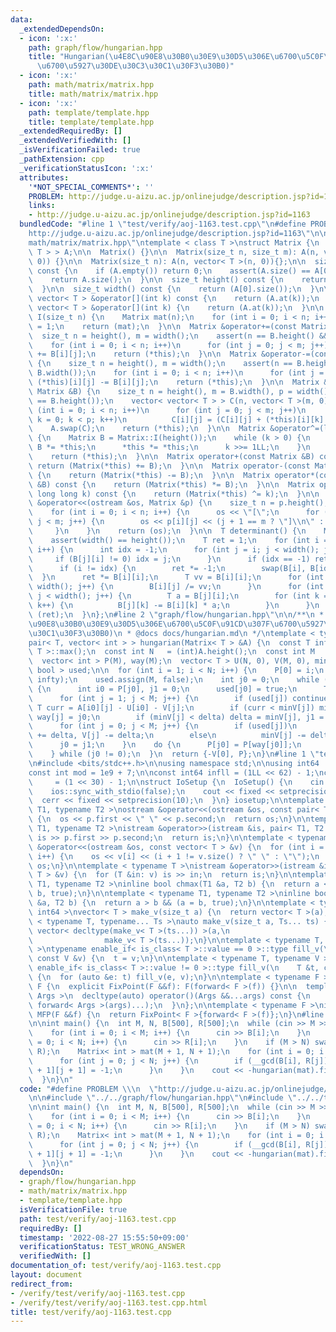 ```yaml
---
data:
  _extendedDependsOn:
  - icon: ':x:'
    path: graph/flow/hungarian.hpp
    title: "Hungarian(\u4E8C\u90E8\u30B0\u30E9\u30D5\u306E\u6700\u5C0F\u91CD\u307F\
      \u6700\u5927\u30DE\u30C3\u30C1\u30F3\u30B0)"
  - icon: ':x:'
    path: math/matrix/matrix.hpp
    title: math/matrix/matrix.hpp
  - icon: ':x:'
    path: template/template.hpp
    title: template/template.hpp
  _extendedRequiredBy: []
  _extendedVerifiedWith: []
  _isVerificationFailed: true
  _pathExtension: cpp
  _verificationStatusIcon: ':x:'
  attributes:
    '*NOT_SPECIAL_COMMENTS*': ''
    PROBLEM: http://judge.u-aizu.ac.jp/onlinejudge/description.jsp?id=1163
    links:
    - http://judge.u-aizu.ac.jp/onlinejudge/description.jsp?id=1163
  bundledCode: "#line 1 \"test/verify/aoj-1163.test.cpp\"\n#define PROBLEM \\\n  \"\
    http://judge.u-aizu.ac.jp/onlinejudge/description.jsp?id=1163\"\n\n#line 1 \"\
    math/matrix/matrix.hpp\"\ntemplate < class T >\nstruct Matrix {\n  vector< vector<\
    \ T > > A;\n\n  Matrix() {}\n\n  Matrix(size_t n, size_t m): A(n, vector< T >(m,\
    \ 0)) {}\n\n  Matrix(size_t n): A(n, vector< T >(n, 0)){};\n\n  size_t size()\
    \ const {\n    if (A.empty()) return 0;\n    assert(A.size() == A[0].size());\n\
    \    return A.size();\n  }\n\n  size_t height() const {\n    return (A.size());\n\
    \  }\n\n  size_t width() const {\n    return (A[0].size());\n  }\n\n  inline const\
    \ vector< T > &operator[](int k) const {\n    return (A.at(k));\n  }\n\n  inline\
    \ vector< T > &operator[](int k) {\n    return (A.at(k));\n  }\n\n  static Matrix\
    \ I(size_t n) {\n    Matrix mat(n);\n    for (int i = 0; i < n; i++) mat[i][i]\
    \ = 1;\n    return (mat);\n  }\n\n  Matrix &operator+=(const Matrix &B) {\n  \
    \  size_t n = height(), m = width();\n    assert(n == B.height() && m == B.width());\n\
    \    for (int i = 0; i < n; i++)\n      for (int j = 0; j < m; j++) (*this)[i][j]\
    \ += B[i][j];\n    return (*this);\n  }\n\n  Matrix &operator-=(const Matrix &B)\
    \ {\n    size_t n = height(), m = width();\n    assert(n == B.height() && m ==\
    \ B.width());\n    for (int i = 0; i < n; i++)\n      for (int j = 0; j < m; j++)\
    \ (*this)[i][j] -= B[i][j];\n    return (*this);\n  }\n\n  Matrix &operator*=(const\
    \ Matrix &B) {\n    size_t n = height(), m = B.width(), p = width();\n    assert(p\
    \ == B.height());\n    vector< vector< T > > C(n, vector< T >(m, 0));\n    for\
    \ (int i = 0; i < n; i++)\n      for (int j = 0; j < m; j++)\n        for (int\
    \ k = 0; k < p; k++)\n          C[i][j] = (C[i][j] + (*this)[i][k] * B[k][j]);\n\
    \    A.swap(C);\n    return (*this);\n  }\n\n  Matrix &operator^=(long long k)\
    \ {\n    Matrix B = Matrix::I(height());\n    while (k > 0) {\n      if (k & 1)\
    \ B *= *this;\n      *this *= *this;\n      k >>= 1LL;\n    }\n    A.swap(B.A);\n\
    \    return (*this);\n  }\n\n  Matrix operator+(const Matrix &B) const {\n   \
    \ return (Matrix(*this) += B);\n  }\n\n  Matrix operator-(const Matrix &B) const\
    \ {\n    return (Matrix(*this) -= B);\n  }\n\n  Matrix operator*(const Matrix\
    \ &B) const {\n    return (Matrix(*this) *= B);\n  }\n\n  Matrix operator^(const\
    \ long long k) const {\n    return (Matrix(*this) ^= k);\n  }\n\n  friend ostream\
    \ &operator<<(ostream &os, Matrix &p) {\n    size_t n = p.height(), m = p.width();\n\
    \    for (int i = 0; i < n; i++) {\n      os << \"[\";\n      for (int j = 0;\
    \ j < m; j++) {\n        os << p[i][j] << (j + 1 == m ? \"]\\n\" : \",\");\n \
    \     }\n    }\n    return (os);\n  }\n\n  T determinant() {\n    Matrix B(*this);\n\
    \    assert(width() == height());\n    T ret = 1;\n    for (int i = 0; i < width();\
    \ i++) {\n      int idx = -1;\n      for (int j = i; j < width(); j++) {\n   \
    \     if (B[j][i] != 0) idx = j;\n      }\n      if (idx == -1) return (0);\n\
    \      if (i != idx) {\n        ret *= -1;\n        swap(B[i], B[idx]);\n    \
    \  }\n      ret *= B[i][i];\n      T vv = B[i][i];\n      for (int j = 0; j <\
    \ width(); j++) {\n        B[i][j] /= vv;\n      }\n      for (int j = i + 1;\
    \ j < width(); j++) {\n        T a = B[j][i];\n        for (int k = 0; k < width();\
    \ k++) {\n          B[j][k] -= B[i][k] * a;\n        }\n      }\n    }\n    return\
    \ (ret);\n  }\n};\n#line 2 \"graph/flow/hungarian.hpp\"\n\n/**\n * @brief Hungarian(\u4E8C\
    \u90E8\u30B0\u30E9\u30D5\u306E\u6700\u5C0F\u91CD\u307F\u6700\u5927\u30DE\u30C3\
    \u30C1\u30F3\u30B0)\n * @docs docs/hungarian.md\n */\ntemplate < typename T >\n\
    pair< T, vector< int > > hungarian(Matrix< T > &A) {\n  const T infty = numeric_limits<\
    \ T >::max();\n  const int N   = (int)A.height();\n  const int M   = (int)A.width();\n\
    \  vector< int > P(M), way(M);\n  vector< T > U(N, 0), V(M, 0), minV;\n  vector<\
    \ bool > used;\n\n  for (int i = 1; i < N; i++) {\n    P[0] = i;\n    minV.assign(M,\
    \ infty);\n    used.assign(M, false);\n    int j0 = 0;\n    while (P[j0] != 0)\
    \ {\n      int i0 = P[j0], j1 = 0;\n      used[j0] = true;\n      T delta  = infty;\n\
    \      for (int j = 1; j < M; j++) {\n        if (used[j]) continue;\n       \
    \ T curr = A[i0][j] - U[i0] - V[j];\n        if (curr < minV[j]) minV[j] = curr,\
    \ way[j] = j0;\n        if (minV[j] < delta) delta = minV[j], j1 = j;\n      }\n\
    \      for (int j = 0; j < M; j++) {\n        if (used[j])\n          U[P[j]]\
    \ += delta, V[j] -= delta;\n        else\n          minV[j] -= delta;\n      }\n\
    \      j0 = j1;\n    }\n    do {\n      P[j0] = P[way[j0]];\n      j0    = way[j0];\n\
    \    } while (j0 != 0);\n  }\n  return {-V[0], P};\n}\n#line 1 \"template/template.hpp\"\
    \n#include <bits/stdc++.h>\n\nusing namespace std;\n\nusing int64   = long long;\n\
    const int mod = 1e9 + 7;\n\nconst int64 infll = (1LL << 62) - 1;\nconst int inf\
    \     = (1 << 30) - 1;\n\nstruct IoSetup {\n  IoSetup() {\n    cin.tie(nullptr);\n\
    \    ios::sync_with_stdio(false);\n    cout << fixed << setprecision(10);\n  \
    \  cerr << fixed << setprecision(10);\n  }\n} iosetup;\n\ntemplate < typename\
    \ T1, typename T2 >\nostream &operator<<(ostream &os, const pair< T1, T2 > &p)\
    \ {\n  os << p.first << \" \" << p.second;\n  return os;\n}\n\ntemplate < typename\
    \ T1, typename T2 >\nistream &operator>>(istream &is, pair< T1, T2 > &p) {\n \
    \ is >> p.first >> p.second;\n  return is;\n}\n\ntemplate < typename T >\nostream\
    \ &operator<<(ostream &os, const vector< T > &v) {\n  for (int i = 0; i < (int)v.size();\
    \ i++) {\n    os << v[i] << (i + 1 != v.size() ? \" \" : \"\");\n  }\n  return\
    \ os;\n}\n\ntemplate < typename T >\nistream &operator>>(istream &is, vector<\
    \ T > &v) {\n  for (T &in: v) is >> in;\n  return is;\n}\n\ntemplate < typename\
    \ T1, typename T2 >\ninline bool chmax(T1 &a, T2 b) {\n  return a < b && (a =\
    \ b, true);\n}\n\ntemplate < typename T1, typename T2 >\ninline bool chmin(T1\
    \ &a, T2 b) {\n  return a > b && (a = b, true);\n}\n\ntemplate < typename T =\
    \ int64 >\nvector< T > make_v(size_t a) {\n  return vector< T >(a);\n}\n\ntemplate\
    \ < typename T, typename... Ts >\nauto make_v(size_t a, Ts... ts) {\n  return\
    \ vector< decltype(make_v< T >(ts...)) >(a,\n                                \
    \                make_v< T >(ts...));\n}\n\ntemplate < typename T, typename V\
    \ >\ntypename enable_if< is_class< T >::value == 0 >::type fill_v(\n    T &t,\
    \ const V &v) {\n  t = v;\n}\n\ntemplate < typename T, typename V >\ntypename\
    \ enable_if< is_class< T >::value != 0 >::type fill_v(\n    T &t, const V &v)\
    \ {\n  for (auto &e: t) fill_v(e, v);\n}\n\ntemplate < typename F >\nstruct FixPoint:\
    \ F {\n  explicit FixPoint(F &&f): F(forward< F >(f)) {}\n\n  template < typename...\
    \ Args >\n  decltype(auto) operator()(Args &&...args) const {\n    return F::operator()(*this,\
    \ forward< Args >(args)...);\n  }\n};\n\ntemplate < typename F >\ninline decltype(auto)\
    \ MFP(F &&f) {\n  return FixPoint< F >{forward< F >(f)};\n}\n#line 6 \"test/verify/aoj-1163.test.cpp\"\
    \n\nint main() {\n  int M, N, B[500], R[500];\n  while (cin >> M >> N, M) {\n\
    \    for (int i = 0; i < M; i++) {\n      cin >> B[i];\n    }\n    for (int i\
    \ = 0; i < N; i++) {\n      cin >> R[i];\n    }\n    if (M > N) swap(M, N), swap(B,\
    \ R);\n    Matrix< int > mat(M + 1, N + 1);\n    for (int i = 0; i < M; i++) {\n\
    \      for (int j = 0; j < N; j++) {\n        if (__gcd(B[i], R[j]) > 1) mat[i\
    \ + 1][j + 1] = -1;\n      }\n    }\n    cout << -hungarian(mat).first << endl;\n\
    \  }\n}\n"
  code: "#define PROBLEM \\\n  \"http://judge.u-aizu.ac.jp/onlinejudge/description.jsp?id=1163\"\
    \n\n#include \"../../graph/flow/hungarian.hpp\"\n#include \"../../template/template.hpp\"\
    \n\nint main() {\n  int M, N, B[500], R[500];\n  while (cin >> M >> N, M) {\n\
    \    for (int i = 0; i < M; i++) {\n      cin >> B[i];\n    }\n    for (int i\
    \ = 0; i < N; i++) {\n      cin >> R[i];\n    }\n    if (M > N) swap(M, N), swap(B,\
    \ R);\n    Matrix< int > mat(M + 1, N + 1);\n    for (int i = 0; i < M; i++) {\n\
    \      for (int j = 0; j < N; j++) {\n        if (__gcd(B[i], R[j]) > 1) mat[i\
    \ + 1][j + 1] = -1;\n      }\n    }\n    cout << -hungarian(mat).first << endl;\n\
    \  }\n}\n"
  dependsOn:
  - graph/flow/hungarian.hpp
  - math/matrix/matrix.hpp
  - template/template.hpp
  isVerificationFile: true
  path: test/verify/aoj-1163.test.cpp
  requiredBy: []
  timestamp: '2022-08-27 15:55:50+09:00'
  verificationStatus: TEST_WRONG_ANSWER
  verifiedWith: []
documentation_of: test/verify/aoj-1163.test.cpp
layout: document
redirect_from:
- /verify/test/verify/aoj-1163.test.cpp
- /verify/test/verify/aoj-1163.test.cpp.html
title: test/verify/aoj-1163.test.cpp
---
```

